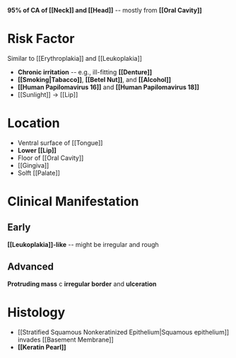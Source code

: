 **95% of CA of [[Neck]] and [[Head]]** -- mostly from **[[Oral Cavity]]**

# Risk Factor
Similar to [[Erythroplakia]] and [[Leukoplakia]]
- **Chronic irritation** -- e.g., ill-fitting **[[Denture]]**
- **[[Smoking|Tabacco]]**, **[[Betel Nut]]**, and **[[Alcohol]]**
- **[[Human Papilomavirus 16]]** and **[[Human Papilomavirus 18]]**
- [[Sunlight]] -> [[Lip]]

# Location
- Ventral surface of [[Tongue]]
- **Lower [[Lip]]**
- Floor of [[Oral Cavity]]
- [[Gingiva]]
- Solft [[Palate]]

# Clinical Manifestation
## Early
**[[Leukoplakia]]-like** -- might be irregular and rough

## Advanced
**Protruding mass** c **irregular border** and **ulceration**

# Histology
- [[Stratified Squamous Nonkeratinized Epithelium|Squamous epithelium]] invades [[Basement Membrane]] 
- **[[Keratin Pearl]]**